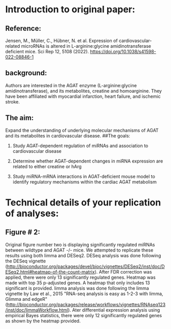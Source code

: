 # Introduction to original paper: 
## Reference: 
Jensen, M., Müller, C., Hübner, N. et al. Expression of cardiovascular-related microRNAs is altered in L-arginine:glycine amidinotransferase deficient mice. Sci Rep 12, 5108 (2022). https://doi.org/10.1038/s41598-022-08846-1
## background:
Authors are interested in the AGAT enzyme (L-arginine:glycine amidinotransferase), and its metabolites, creatine and homoarginine. They have been affiliated with myocardial infarction, heart failure, and ischemic stroke. 
## The aim: 
Expand the understanding of underlying molecular mechanisms of AGAT and its metabolites in cardiovascular disease. 
##The goals: 
1. Study AGAT-dependent regulation of miRNAs and association to cardiovascular disease

2. Determine whether AGAT-dependent changes in miRNA expression are related to either creatine or hArg

3. Study miRNA-mRNA interactions in AGAT-deficient mouse model to identify regulatory mechanisms within the cardiac AGAT metabolism
#  Technical details of your replication of analyses: 
## Figure # 2: 
Original figure number two is displaying significantly regulated miRNAs between wildtype and AGAT -/- mice. We attempted to replicate these results using both limma and DESeq2. 
DESeq analysis was done following the DESeq vignette (http://bioconductor.org/packages/devel/bioc/vignettes/DESeq2/inst/doc/DESeq2.html#heatmap-of-the-count-matrix). After FDR correction was applied, there were only 13 significantly regulated genes. Heatmap was made with top 35 p-adjusted genes. A heatmap that only includes 13 significant is provided. 
limma analysis was done following the limma vignette by Law et al., 2015 "RNA-seq analysis is easy as 1-2-3 with limma, Glimma and edgeR" (http://bioconductor.org/packages/release/workflows/vignettes/RNAseq123/inst/doc/limmaWorkflow.html). Ater differential expression analysis using empirical Bayes statistics, there were only 12 significantly regulated genes as shown by the heatmap provided. 

